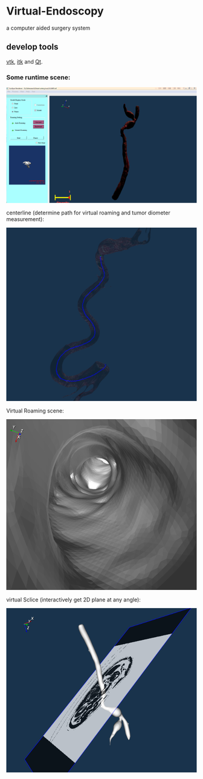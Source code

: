 # Virtual-Endoscopy
a computer aided surgery system

## develop tools
[vtk](http://www.vtk.org/), [itk](http://www.itk.org/) and [Qt](http://www.qt.io/).
### Some runtime scene:
![](./runtime1.bmp)

centerline (determine path for virtual roaming and tumor diometer measurement):

![](./result7.bmp)

Virtual Roaming scene:

![](./virtual-roaming.png)

virtual Sclice (interactively get 2D plane at any angle):

![](./virtual-slice.png)









